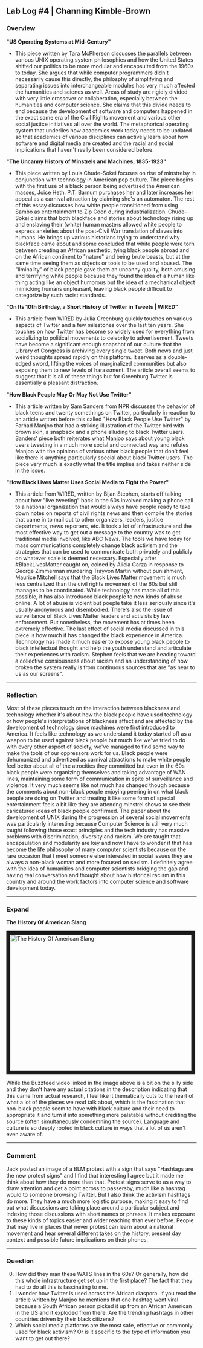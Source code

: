 ## Lab Log #4 | Channing Kimble-Brown

### Overview

**"US Operating Systems at Mid-Century"**

* This piece written by  Tara McPherson discusses the parallels between various UNIX operating system philosophies and how the United States shifted our politics to be more modular and encapsulted from the 1960s to today. She argues that while computer programmers didn't necessarily cause this directly, the philosphy of simplifying and separating issues into interchangeable modules has very much affected the humanities and scienes as well. Areas of study are rigidly divided with very little crossover or collaberation, especially between the humanities and computer science. She claims that this divide needs to end because the development of software and  computers happened in the exact same era of the Civil Rights movement and various other social justice initiatives all over the world. The metaphorical operating system that underlies how academics work today needs to be updated so that academics of various disciplines can actively learn about how software and digital media are created and the racial and social implications that haven't really been considered before.

**"The Uncanny History of Minstrels and Machines, 1835-1923"**

* This piece written by Louis Chude-Sokei focuses on rise of minstrelsy in conjunction with technology in American pop culture. The piece begins with the first use of a black person being advertised the American masses, Joice Heth. P.T. Barnum purchases her and later increases her appeal as a carnival attraction by claiming she's an automaton. The rest of this essay discusses how white people transitioned from using Sambo as entertainment to Zip Coon during industrialization. Chude-Sokei claims that both blackface and stories about technology rising up and enslaving their (white) human masters allowed white people to express anxieties about the post-Civil War translation of slaves into humans. He brings up various historians trying to understand why blackface came about and some concluded that white people were torn between creating an African aesthetic, tying black people abroad and on the African continent to "nature" and being brute beasts, but at the same time seeing them as objects or tools to be used and abused. The "liminality" of black people gave them an uncanny quality, both amusing and terrifying white people because they found the idea of a human like thing acting like an object humorous but the idea of a mechanical object mimicking humans unpleasant, leaving black people difficult to categorize by such racist standards.

**"On Its 10th Birthday, a Short History of Twitter in Tweets | WIRED"**

* This article from WIRED by Julia Greenburg quickly touches on various aspects of Twitter and a few milestones over the last ten years. She touches on how Twitter has become so widely used for everything from socializing to political movements to celebrity to advertisement. Tweets have become a significant enough snapshot of our culture that the Library of Congress is archiving every single tweet. Both news and just weird thoughts spread rapidly on this platform. It serves as a double-edged sword, lifting the voices of marginalized communities but also exposing them to new levels of harassment. The article overall seems to suggest that it is all of these things but for Greenburg Twitter is essentially a pleasant distraction.

**"How Black People May Or May Not Use Twitter"**

* This article written by Sam Sanders from NPR discusses the behavior of black teens and twenty somethings on Twitter, particularly in reaction to an article written before this called "How Black People Use Twitter" by Farhad Manjoo that had a striking illustration of the Twitter bird with brown skin, a snapback and a phone alluding to black Twitter users. Sanders' piece both reiterates what Manjoo says about young black users tweeting in a much more social and connected way and refutes Manjoo with the opinions of various other black people that don't feel like there is anything particularly special about black Twitter users. The piece very much is exactly what the title implies and takes neither side in the issue.

**"How Black Lives Matter Uses Social Media to Fight the Power"**

* This article from WIRED, written by Bijan Stephen, starts off talking about how "live tweeting" back in the 60s involved making a phone call to a national organization that would always have people ready to take down notes on reports of civil rights news and then compile the stories that came in to mail out to other organizers, leaders, justice departments, news reporters, etc. It took a lot of infrastructure and the most effective way to get out a message to the country was to get traditional media involved, like ABC News. The tools we have today for mass communications completely change black activism and the strategies that can be used to communicate both privately and publicly on whatever scale is deemed necessary. Especially after #BlackLivesMatter caught on, coined by Alicia Garza in response to George Zimmerman murdering Trayvon Martin without punishment, Maurice Mitchell says that the Black Lives Matter movement is much less centralized than the civil rights movement of the 60s but still manages to be coordinated. While technology has made all of this possible, it has also introduced black people to new kinds of abuse online. A lot of abuse is violent but poeple take it less seriously since it's usually anonymous and disembodied. There's also the issue of surveillance of Black Lives Matter leaders and activists by law enforcement. But nonetheless, the movement has at times been extremely effective. The last effect of social media discussed in this piece is how much it has changed the black experience in America. Technology has made it much easier to expose young black people to black intellectual thought and help the youth understand and articulate their experiences with racism. Stephen feels that we are heading toward a collective consiousness about racism and an understanding of how broken the system really is from continuous sources that are "as near to us as our screens".

---
### Reflection

Most of these pieces touch on the interaction between blackness and technology whether it's about how the black people have used technology or how people's interpretations of blackness affect and are affected by the development of technology since machines were first introduced to America. It feels like technology as we understand it today started off as a weapon to be used against black people but much like we've tried to do with every other aspect of society, we've managed to find some way to make the tools of our oppressors work for us. Black people were dehumanized and advertized as carnival attractions to make white people feel better about all of the atrocities they committed but even in the 60s black people were organizing themselves and taking advantage of WAN lines, maintaining some form of communication in spite of surveillance and violence. It very much seems like not much has changed though because the comments about non-black people enjoying peering in on what black people are doing on Twitter and treating it like some form of special entertainment feels a bit like they are attendng minstrel shows to see their caricatured ideas of black people confirmed. The paper about the development of UNIX during the progression of several social movements was particularly interesting because Computer Science is still very much taught following those exact principles and the tech industry has massive problems with discrimination, diversity and racism. We are taught that encapsulation and modularity are key and now I have to wonder if that has become the life philosophy of many computer scientists because on the rare occasion that I meet someone else interested in social issues they are always a non-black woman and more focused on sexism. I definitely agree with the idea of humanities and computer scientists bridging the gap and having real conversation and thought about how historical racism in this country and around the work factors into computer science and software development today. 

---
### Expand

**The History Of American Slang**

<a href="http://www.youtube.com/watch?feature=player_embedded&v=UGUg_w7FKqM
" target="_blank"><img src="http://img.youtube.com/vi/UGUg_w7FKqM/0.jpg" 
alt="The History Of American Slang" width="480" height="360" border="10" /></a>

While the Buzzfeed video linked in the image above is a bit on the silly side and they don't have any actual citations in the description indicating that this came from actual research, I feel like it thematically cuts to the heart of what a lot of the pieces we read talk about, which is the fascination that non-black people seem to have with black culture and their need to appropriate it and turn it into something more palatable without crediting the source (often simultaneously condemning the source). Language and culture is so deeply rooted in black culture in ways that a lot of us aren't even aware of. 

---
### Comment

Jack posted an image of a BLM protest with a sign that says "Hashtags are the new protest signs" and I find that interesting I agree but it made me think about how they do more than that. Protest signs serve to as a way to draw attention and get a point across to passersby, much like a hashtag would to someone browsing Twitter. But I also think the activism hashtags do more. They have a much more logistic purpose, making it easy to find out what discussions are taking place around a particular subject and indexing those discussions with short names or phrases. It makes exposure to these kinds of topics easier and wider reaching than ever before. People that may live in places that never protest can learn about a national movement and hear several different takes on the history, present day context and possible future implications on their phones.

---
### Question
0. How did they man these WATS lines in the 60s? Or generally, how did this whole infrastructure get set up in the first place? The fact that they had to do all this is fascinating to me.
0. I wonder how Twitter is used across the African diaspora. If you read the article written by Manjoo he mentions that one hashtag went viral because a South African person picked it up from an African American in the US and it exploded from there. Are the trending hashtags in other countries driven by their black citizens?
0. Which social media platforms are the most safe, effective or commonly used for black activism? Or is it specific to the type of information you want to get out there?

